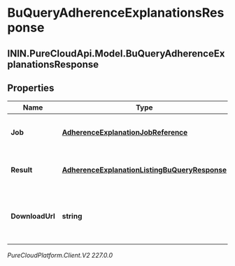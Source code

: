 # BuQueryAdherenceExplanationsResponse

## ININ.PureCloudApi.Model.BuQueryAdherenceExplanationsResponse

## Properties

|Name | Type | Description | Notes|
|------------ | ------------- | ------------- | -------------|
| **Job** | [**AdherenceExplanationJobReference**](AdherenceExplanationJobReference) | The asynchronous job handling the query | [optional] |
| **Result** | [**AdherenceExplanationListingBuQueryResponse**](AdherenceExplanationListingBuQueryResponse) | The result of the query. May come via notification | [optional] |
| **DownloadUrl** | **string** | The URL from which to download the result. May come via notification | [optional] |



_PureCloudPlatform.Client.V2 227.0.0_
